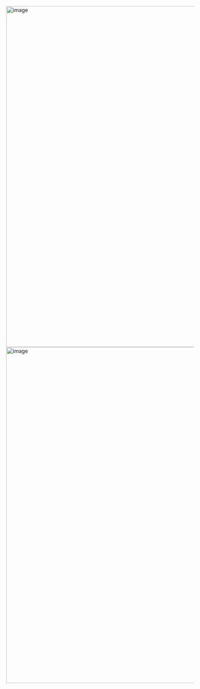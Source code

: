 <img width="916" alt="image" src="https://user-images.githubusercontent.com/70385488/212810165-c6c644c4-bbf3-4905-a64b-68621bcc97c1.png">


<img width="903" alt="image" src="https://user-images.githubusercontent.com/70385488/212810185-e3299b6f-c397-416f-a9fe-5f740049003d.png">
